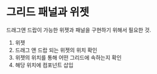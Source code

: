 # 그리드 패널과 위젯

드래그앤 드랍이 가능한 위젯과 패널을 구현하기 위해서 필요한 것.

1. 위젯
2. 드래그 앤 드랍 되는 위젯의 위치 확인
3. 위젯의 위치를 통해 어떤 그리드에 속하는지 확인
4. 해당 위치에 컴포넌트 삽입
